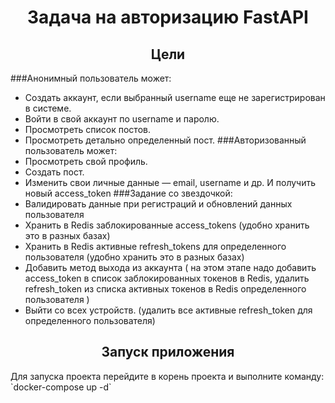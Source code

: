 <h1 align="center">Задача на авторизацию FastAPI</h1>

<h2 align="center">Цели</h2>

###Анонимный пользователь может:
- Создать аккаунт, если выбранный username еще не зарегистрирован в системе.
- Войти в свой аккаунт по username и паролю.
- Просмотреть список постов.
- Просмотреть детально определенный пост.
###Авторизованный пользователь может:
- Просмотреть свой профиль.
- Создать пост.
- Изменить свои личные данные — email, username и др. И получить новый access_token
###Задание со звездочкой:
- Валидировать данные при регистраций и обновлений данных пользователя
- Хранить в Redis заблокированные access_tokens (удобно хранить это в разных базах)
- Хранить  в  Redis  активные  refresh_tokens  для  определенного  пользователя  (удобно  хранить 
это в разных базах)
- Добавить  метод  выхода  из  аккаунта  (
на  этом  этапе  надо  добавить  access_token  в  список  заблокированных  токенов  в  Redis,
удалить  refresh_token  из  списка  активных  токенов  в  Redis  определенного  пользователя
)
- Выйти  со  всех  устройств.  (удалить  все  активные  refresh_token  для  определенного 
пользователя)

<h2 align="center">Запуск приложения</h2>
Для запуска проекта перейдите в корень проекта и выполните команду: `docker-compose up -d`